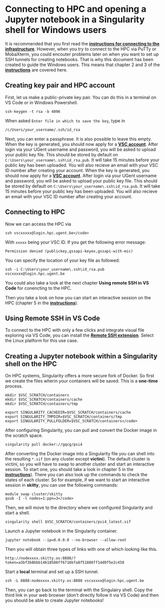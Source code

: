 # Connecting to HPC and opening a Jupyter notebook in a Singularity shell for Windows users

It is recommended that you first read the **[instructions for connecting to the infrastructure](http://hpcugent.github.io/vsc_user_docs/pdf/intro-HPC-windows-gent.pdf)**. However, when you try to connect to the HPC via PuTTy or MobaXterm, you could encouter problems later on when you want to set up SSH tunnels for creating notebooks. That is why this document has been created to guide the Windows users. This means that chapter 2 and 3 of the **[instructions](http://hpcugent.github.io/vsc_user_docs/pdf/intro-HPC-windows-gent.pdf)** are covered here.

## Creating key pair and HPC account

First, let us make a public-private key pair. You can do this in a terminal on VS Code or in Windows Powershell.
```
ssh-keygen -t rsa -b 4096
```
When asked `Enter file in which to save the key`, type in 
```
/c/Users/your_username/.ssh/id_rsa
```
Next, you can enter a passphrase. It is also possible to leave this empty. When the key is generated, you should now apply for a **[VSC account](https://account.vscentrum.be/)**. After login via your UGent username and password, you will be asked to upload your public key file. This should be stored by default on `C:\Users\your_username\.ssh\id_rsa.pub`. It will take 15 minutes before your public key has been uploaded. You will also recieve an email with your VSC ID number after creating your account.
When the key is generated, you should now apply for a **[VSC account](https://account.vscentrum.be/)**. After login via your UGent username and password, you will be asked to upload your public key file. This should be stored by default on `C:\Users\your_username\.ssh\id_rsa.pub`. It will take 15 minutes before your public key has been uploaded. You will also recieve an email with your VSC ID number after creating your account.


## Connecting to HPC

Now we can access the HPC via
```
ssh vscxxxxx@login.hpc.ugent.be</code> 
```
With `xxxxx` being your VSC ID. If you get the following error message:

```
Permission denied (publickey,gssapi-keyex,gssapi-with-mic)
```
You can specify the location of your key file as followed:
```
ssh -i C:\Users\your_username\.ssh\id_rsa.pub vscxxxxx@login.hpc.ugent.be
```
You could also take a look at the next chapter **Using remote SSH in VS Code** for conencting to the HPC.

Then you take a look on how you can start an interactive session on the HPC (chapter 5 in the **[instructions](http://hpcugent.github.io/vsc_user_docs/pdf/intro-HPC-windows-gent.pdf)**).

## Using Remote SSH in VS Code

To connect to the HPC with only a few clicks and integrate visual file exploring via VS Code, you can install the **[Remote SSH extension](https://code.visualstudio.com/docs/remote/ssh)**. Select the Linux platform for this use case.

## Creating a Jupyter notebook within a Singularity shell on the HPC

On HPC systems, Singularity offers a more secure fork of Docker. So first we create the files wherin your containers will be saved. This is a **one-time** process.

```
mkdir $VSC_SCRATCH/containers
mkdir $VSC_SCRATCH/containers/cache
mkdir $VSC_SCRATCH/containers/tmp

export SINGULARITY_CACHEDIR=$VSC_SCRATCH/containers/cache 
export SINGULARITY_TMPDIR=$VSC_SCRATCH/containers/tmp 
export SINGULARITY_PULLFOLDER=$VSC_SCRATCH/containers</code>
```
After configuring Singularity, you can pull and convert the Docker image in the scratch space.
```
singularity pull docker://gqcg/psi4
```
After converting the Docker image into a Singularity file you can shell into the resulting `*.sif` (on any cluster except **victini**). The default cluster is victini, so you will have to swap to another cluster and start an interactive session. To start one, you should take a look in chapter 5 in the **[instructions](http://hpcugent.github.io/vsc_user_docs/pdf/intro-HPC-windows-gent.pdf)**). There you can also look up the commands to check the states of each cluster. So for example, if we want to start an interactive session in **skitty**, you can use the following commands:
```
module swap cluster/skitty
qsub -I -l nodes=1:ppn=3</code>
```
Then, we will move to the directory where we configured Singularity and start a shell.
```
singularity shell $VSC_SCRATCH/containers/psi4_latest.sif
```
Launch a Jupyter notebook in the Singularity container.
```
jupyter notebook --ip=0.0.0.0 --no-browser --allow-root
```
Then you will obtain three types of links with one of which looking like this.
```
http://nodexxxx.skitty.os:8888/?token=a3bf3b8bbb14618586ff6716bfa8f51886ff14d0f5e2c458
```
Start a **local** terminal and set up a SSH tunnel.
```
ssh -L 8888:nodexxxx.skitty.os:8888 vscxxxxx@login.hpc.ugent.be
```
Then, you can go back to the terminal with the Singulairy shell. Copy the third link in your web browser (don't directly follow it via VS Code) and then you should be able to create Jupyter notebooks!
